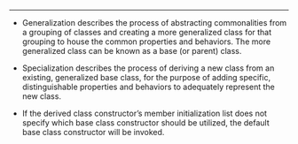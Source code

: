 ---- 

- Generalization describes the process of abstracting commonalities from a grouping of 
  classes and creating a more generalized class for that grouping to house the common 
  properties and behaviors. The more generalized class can be known as a base (or parent) class. 

- Specialization describes the process of deriving a new class from an existing, generalized
  base class, for the purpose of adding specific, distinguishable properties and behaviors
  to adequately represent the new class.

- If the derived class constructor’s member initialization list does not specify which 
  base class constructor should be utilized, the default base class constructor will  be invoked.

